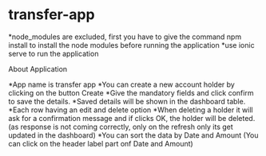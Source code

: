 # transfer-app

*node_modules are excluded, first you have to give the command npm install to install the node modules before running the application
*use ionic serve to run the application

About Application

*App name is transfer app
*You can create a new account holder by clicking on the button Create
*Give the mandatory fields and click confirm to save the details.
*Saved details will be shown in the dashboard table.
*Each row having an edit and delete option
*When deleting a holder it will ask for a confirmation message and if clicks OK, the holder will be deleted.(as response is not coming correctly, only on the refresh only its get updated in the dashboard)
*You can sort the data by Date and Amount (You can click on the header label part onf Date and Amount)
